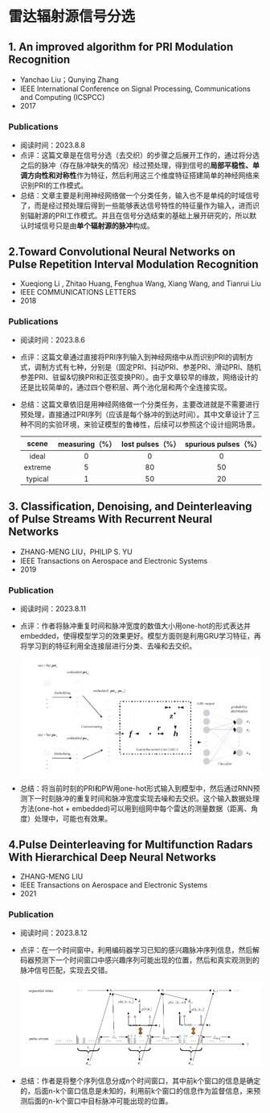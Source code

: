 # 雷达辐射源信号分选

## 1. An improved algorithm for PRI Modulation Recognition 

- Yanchao Liu；Qunying Zhang
- IEEE International Conference on Signal Processing, Communications and Computing (ICSPCC)
- 2017

### Publications

* 阅读时间：2023.8.8
* 点评：这篇文章是在信号分选（去交织）的步骤之后展开工作的，通过将分选之后的脉冲（存在脉冲缺失的情况）经过预处理，得到信号的**局部平稳性、单调方向性和对称性**作为特征，然后利用这三个维度特征搭建简单的神经网络来识别PRI的工作模式。
* 总结：文章主要是利用神经网络做一个分类任务，输入也不是单纯的时域信号了，而是经过预处理后得到一些能够表达信号特性的特征量作为输入，进而识别辐射源的PRI工作模式。并且在信号分选结束的基础上展开研究的，所以默认时域信号只是由**单个辐射源的脉冲**构成。



## 2.Toward Convolutional Neural Networks on Pulse Repetition Interval Modulation Recognition

* Xueqiong Li , Zhitao Huang, Fenghua Wang, Xiang Wang, and Tianrui Liu
* IEEE COMMUNICATIONS LETTERS
* 2018

### Publications

* 阅读时间：2023.8.6

* 点评：这篇文章通过直接将PRI序列输入到神经网络中从而识别PRI的调制方式，调制方式有七种，分别是（固定PRI、抖动PRI、参差PRI、滑动PRI、随机参差PRI、驻留&切换PRI和正弦变换PRI）。由于文章较早的缘故，网络设计的还是比较简单的，通过四个卷积层、两个池化层和两个全连接实现。

* 总结：这篇文章依旧是用神经网络做一个分类任务，主要改进就是不需要进行预处理，直接通过PRI序列（应该是每个脉冲的到达时间）。其中文章设计了三种不同的实验环境，来验证模型的鲁棒性，后续可以参照这个设计组网场景。

  |  scene  | measuring（%） | lost pulses（%） | spurious pulses（%） |
  | :-----: | :------------: | :--------------: | :------------------: |
  |  ideal  |       0        |        0         |          0           |
  | extreme |       5        |        80        |          50          |
  | typical |       1        |        50        |          20          |



## 3. Classification, Denoising, and Deinterleaving of Pulse Streams With Recurrent Neural Networks

* ZHANG-MENG LIU，PHILIP S. YU
* IEEE Transactions on Aerospace and Electronic Systems
* 2019

### Publication

* 阅读时间：2023.8.11

* 点评：作者将脉冲重复时间和脉冲宽度的数值大小用one-hot的形式表达并embedded，使得模型学习的效果更好。模型方面则是利用GRU学习特征，再将学习到的特征利用全连接层进行分类、去噪和去交织。

  ![](image/GRU分类.jpg)

* 总结：将当前时刻的PRI和PW用one-hot形式输入到模型中，然后通过RNN预测下一时刻脉冲的重复时间和脉冲宽度实现去噪和去交织。这个输入数据处理方法(one-hot + embedded)可以用到组网中每个雷达的测量数据（距离、角度）处理中，可能也有效果。


## 4.Pulse Deinterleaving for Multifunction Radars With Hierarchical Deep Neural Networks

* ZHANG-MENG LIU
* IEEE Transactions on Aerospace and Electronic Systems
* 2021

### Publication

* 阅读时间：2023.8.12

* 点评：在一个时间窗中，利用编码器学习已知的感兴趣脉冲序列信息，然后解码器预测下一个时间窗口中感兴趣序列可能出现的位置，然后和真实观测到的脉冲信号匹配，实现去交错。

  ![](image/自编码器_去交织.jpg)

* 总结：作者是将整个序列信息分成n个时间窗口，其中前k个窗口的信息是确定的，后面n-k个窗口信息是未知的，利用前k个窗口的信息作为监督信息，来预测后面的n-k个窗口中目标脉冲可能出现的位置。
